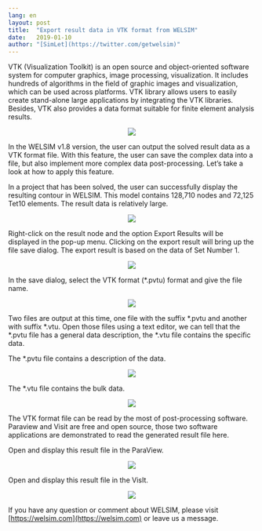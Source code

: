 ```yaml
---
lang: en
layout: post
title:  "Export result data in VTK format from WELSIM"
date:   2019-01-10
author: "[SimLet](https://twitter.com/getwelsim)"
---
```


VTK (Visualization Toolkit) is an open source and object-oriented software system for computer graphics, image processing, visualization. It includes hundreds of algorithms in the field of graphic images and visualization, which can be used across platforms. VTK library allows users to easily create stand-alone large applications by integrating the VTK libraries. Besides, VTK also provides a data format suitable for finite element analysis results.

<p align="center">
  <img src="https://cdn-images-1.medium.com/max/800/1*NGwEv0Sw7bAT8z9yQzeETw.png"/>
</p>

In the WELSIM v1.8 version, the user can output the solved result data as a VTK format file. With this feature, the user can save the complex data into a file, but also implement more complex data post-processing. Let’s take a look at how to apply this feature.

In a project that has been solved, the user can successfully display the resulting contour in WELSIM. This model contains 128,710 nodes and 72,125 Tet10 elements. The result data is relatively large.

<p align="center">
  <img src="https://cdn-images-1.medium.com/max/800/1*OasEOlMHekxtE_j9LN3usQ.png"/>
</p>

Right-click on the result node and the option Export Results will be displayed in the pop-up menu. Clicking on the export result will bring up the file save dialog. The export result is based on the data of Set Number 1.

<p align="center">
  <img src="https://cdn-images-1.medium.com/max/800/1*qJk06eaB3gXel7HDCktGfg.png"/>
</p>

In the save dialog, select the VTK format (*.pvtu) format and give the file name.

<p align="center">
  <img src="https://cdn-images-1.medium.com/max/800/1*hSZljQU5_rW9Zmuv_tRYdA.png"/>
</p>

Two files are output at this time, one file with the suffix *.pvtu and another with suffix *.vtu. Open those files using a text editor, we can tell that the *.pvtu file has a general data description, the *.vtu file contains the specific data.

The *.pvtu file contains a description of the data.

<p align="center">
  <img src="https://cdn-images-1.medium.com/max/800/1*_Txk1Oj0cj_5FarkzUMXwA.png"/>
</p>

The *.vtu file contains the bulk data.

<p align="center">
  <img src="https://cdn-images-1.medium.com/max/800/1*1z2RjaDT_fl8jUucctgnlQ.png"/>
</p>

The VTK format file can be read by the most of post-processing software. Paraview and Visit are free and open source, those two software applications are demonstrated to read the generated result file here.

Open and display this result file in the ParaView.

<p align="center">
  <img src="https://cdn-images-1.medium.com/max/800/1*QNqF26QjEKzvaMn3TL8Q5Q.png"/>
</p>

Open and display this result file in the VisIt.

<p align="center">
  <img src="https://cdn-images-1.medium.com/max/800/1*YspfKGl7pxutqW6_diASrg.png"/>
</p>

If you have any question or comment about WELSIM, please visit [https://welsim.com](https://welsim.com) or leave us a message.
